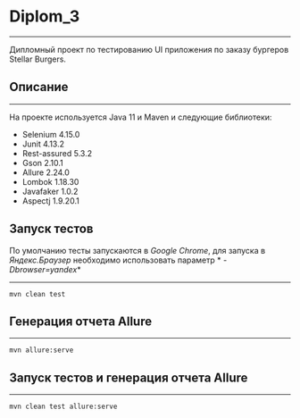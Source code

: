 # Diplom_3

<hr>
Дипломный проект по тестированию UI приложения по заказу бургеров Stellar Burgers.

## Описание

<hr>
На проекте используется Java 11 и Maven и следующие библиотеки:
<ul>
<li>Selenium 4.15.0</li>
<li>Junit 4.13.2</li>
<li>Rest-assured 5.3.2</li>
<li>Gson 2.10.1</li>
<li>Allure 2.24.0</li>
<li>Lombok 1.18.30</li>
<li>Javafaker 1.0.2</li>
<li>Aspectj 1.9.20.1</li>
</ul>

## Запуск тестов

По умолчанию тесты запускаются в _Google Chrome_, для запуска в _Яндекс.Браузер_ необходимо использовать параметр *
*_-Dbrowser=yandex_**
<hr>

```
mvn clean test
```

## Генерация отчета Allure

<hr>

```
mvn allure:serve
```

## Запуск тестов и генерация отчета Allure

<hr>

```
mvn clean test allure:serve
```